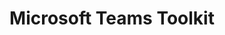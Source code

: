 ---
title: Microsoft Teams Toolkit
description: >
    Create and deploy Teams apps with integrated identity, access to cloud storage, data from Microsoft Graph, and other services in Azure and Microsoft 365 with a "zero-configuration" approach to the developer experience.
image: images/extensions-background-teamsfx.webp
externalLink: "https://marketplace.visualstudio.com/items?itemName=TeamsDevApp.ms-teams-vscode-extension"
---